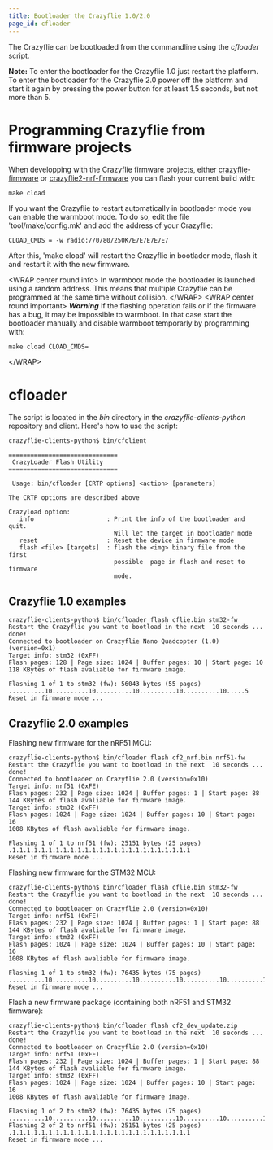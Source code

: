 ```yaml
---
title: Bootloader the Crazyflie 1.0/2.0
page_id: cfloader
---
```





The Crazyflie can be bootloaded from the commandline using the
*cfloader* script.

**Note:** To enter the bootloader for the Crazyflie 1.0 just restart the
platform. To enter the bootloader for the Crazyflie 2.0 power off the
platform and start it again by pressing the power button for at least
1.5 seconds, but not more than 5.

Programming Crazyflie from firmware projects
============================================

When developping with the Crazyflie firmware projects, either
[crazyflie-firmware](https://github.com/bitcraze/crazyflie-firmware) or
[crazyflie2-nrf-firmware](https://github.com/bitcraze/crazyflie2-nrf-firmware)
you can flash your current build with:

    make cload

If you want the Crazyflie to restart automatically in bootloader mode
you can enable the warmboot mode. To do so, edit the file
\'tool/make/config.mk\' and add the address of your Crazyflie:

    CLOAD_CMDS = -w radio://0/80/250K/E7E7E7E7E7

After this, \'make cload\' will restart the Crazyflie in bootlader mode,
flash it and restart it with the new firmware.

\<WRAP center round info\> In warmboot mode the bootloader is launched
using a random address. This means that multiple Crazyflie can be
programmed at the same time without collision. \</WRAP\> \<WRAP center
round important\> ***Warning*** If the flashing operation fails or if
the firmware has a bug, it may be impossible to warmboot. In that case
start the bootloader manually and disable warmboot temporarly by
programming with:

    make cload CLOAD_CMDS=

\</WRAP\>

cfloader
========

The script is located in the *bin* directory in the
*crazyflie-clients-python* repository and client. Here\'s how to use the
script:

    crazyflie-clients-python$ bin/cfclient

    ==============================
     CrazyLoader Flash Utility
    ==============================

     Usage: bin/cfloader [CRTP options] <action> [parameters]

    The CRTP options are described above

    Crazyload option:
       info                    : Print the info of the bootloader and quit.
                                 Will let the target in bootloader mode
       reset                   : Reset the device in firmware mode
       flash <file> [targets]  : flash the <img> binary file from the first
                                 possible  page in flash and reset to firmware
                                 mode.

Crazyflie 1.0 examples
----------------------

    crazyflie-clients-python$ bin/cfloader flash cflie.bin stm32-fw
    Restart the Crazyflie you want to bootload in the next  10 seconds ...  done!
    Connected to bootloader on Crazyflie Nano Quadcopter (1.0) (version=0x1)
    Target info: stm32 (0xFF)
    Flash pages: 128 | Page size: 1024 | Buffer pages: 10 | Start page: 10
    118 KBytes of flash avaliable for firmware image.

    Flashing 1 of 1 to stm32 (fw): 56043 bytes (55 pages) ..........10..........10..........10..........10..........10.....5
    Reset in firmware mode ...

Crazyflie 2.0 examples
----------------------

Flashing new firmware for the nRF51 MCU:

    crazyflie-clients-python$ bin/cfloader flash cf2_nrf.bin nrf51-fw
    Restart the Crazyflie you want to bootload in the next  10 seconds ...  done!
    Connected to bootloader on Crazyflie 2.0 (version=0x10)
    Target info: nrf51 (0xFE)
    Flash pages: 232 | Page size: 1024 | Buffer pages: 1 | Start page: 88
    144 KBytes of flash avaliable for firmware image.
    Target info: stm32 (0xFF)
    Flash pages: 1024 | Page size: 1024 | Buffer pages: 10 | Start page: 16
    1008 KBytes of flash avaliable for firmware image.

    Flashing 1 of 1 to nrf51 (fw): 25151 bytes (25 pages) .1.1.1.1.1.1.1.1.1.1.1.1.1.1.1.1.1.1.1.1.1.1.1.1.1
    Reset in firmware mode ...

Flashing new firmware for the STM32 MCU:

    crazyflie-clients-python$ bin/cfloader flash cflie.bin stm32-fw
    Restart the Crazyflie you want to bootload in the next  10 seconds ...  done!
    Connected to bootloader on Crazyflie 2.0 (version=0x10)
    Target info: nrf51 (0xFE)
    Flash pages: 232 | Page size: 1024 | Buffer pages: 1 | Start page: 88
    144 KBytes of flash avaliable for firmware image.
    Target info: stm32 (0xFF)
    Flash pages: 1024 | Page size: 1024 | Buffer pages: 10 | Start page: 16
    1008 KBytes of flash avaliable for firmware image.

    Flashing 1 of 1 to stm32 (fw): 76435 bytes (75 pages) ..........10..........10..........10..........10..........10..........10..........10.....5
    Reset in firmware mode ...

Flash a new firmware package (containing both nRF51 and STM32 firmware):

    crazyflie-clients-python$ bin/cfloader flash cf2_dev_update.zip
    Restart the Crazyflie you want to bootload in the next  10 seconds ...  done!
    Connected to bootloader on Crazyflie 2.0 (version=0x10)
    Target info: nrf51 (0xFE)
    Flash pages: 232 | Page size: 1024 | Buffer pages: 1 | Start page: 88
    144 KBytes of flash avaliable for firmware image.
    Target info: stm32 (0xFF)
    Flash pages: 1024 | Page size: 1024 | Buffer pages: 10 | Start page: 16
    1008 KBytes of flash avaliable for firmware image.

    Flashing 1 of 2 to stm32 (fw): 76435 bytes (75 pages) ..........10..........10..........10..........10..........10..........10..........10.....5
    Flashing 2 of 2 to nrf51 (fw): 25151 bytes (25 pages) .1.1.1.1.1.1.1.1.1.1.1.1.1.1.1.1.1.1.1.1.1.1.1.1.1
    Reset in firmware mode ...
